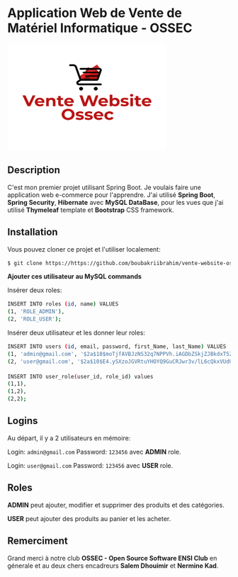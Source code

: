 # **Application Web de Vente de Matériel Informatique - OSSEC**

<img src="src/main/resources/static/images/logo.png" height=240px width=360>

## Description

C'est mon premier projet utilisant Spring Boot. Je voulais faire une application web e-commerce pour l'apprendre. J'ai utilisé  **Spring Boot**, **Spring Security**, **Hibernate** avec **MySQL DataBase**, pour les vues que j'ai utilisé **Thymeleaf** template et **Bootstrap** CSS framework.

## Installation

Vous pouvez cloner ce projet et l'utiliser localement:
```sh
$ git clone https://https://github.com/boubakriibrahim/vente-website-ossec.git
```

**Ajouter ces utilisateur au MySQL commands**

Insérer deux roles:
```sh
INSERT INTO roles (id, name) VALUES
(1, 'ROLE_ADMIN'),
(2, 'ROLE_USER');
```
Insérer deux utilisateur et les donner leur roles:
```sh
INSERT INTO users (id, email, password, first_Name, last_Name) VALUES
(1, 'admin@gmail.com', '$2a$10$moTjfAVBJzNS32q7NPPVh.iAGDbZSkjZJBkdxT5ZLKQ3R1Vh/y9Fi', 'Admin', 'user'),
(2, 'user@gmail.com', '$2a$10$E4.ySXzoJGVRtuYHOYQ9GuCRJwr3v/lL6cQkxVUdUMMk88H8uVkZu', 'User', 'user');

INSERT INTO user_role(user_id, role_id) values
(1,1),
(1,2),
(2,2);

```

## Logins

Au départ, il y a 2 utilisateurs en mémoire:

Login: ```admin@gmail.com``` Password: ```123456``` avec **ADMIN** role.

Login: ```user@gmail.com``` Password: ```123456``` avec **USER** role.

## Roles

**ADMIN** peut ajouter, modifier et supprimer des produits et des catégories.

**USER** peut ajouter des produits au panier et les acheter.

## Remerciment

Grand merci à notre club **OSSEC - Open Source Software ENSI Club** en génerale et au deux chers encadreurs **Salem Dhouimir** et **Nermine Kad**.
